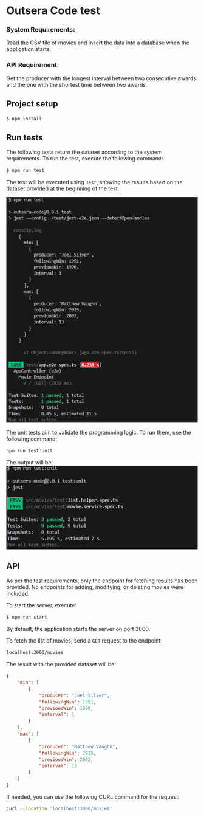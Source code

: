 # Outsera Code test

### System Requirements:
Read the CSV file of movies and insert the data into a database when the application starts.

### API Requirement:
Get the producer with the longest interval between two consecutive awards and the one with the shortest time between two awards.

## Project setup

```bash
$ npm install
```
## Run tests

The following tests return the dataset according to the system requirements.
To run the test, execute the following command:
```bash
$ npm run test
```
The test will be executed using `Jest`, showing the results based on the dataset provided at the beginning of the test.

![Image test](./images/image-test.png)


The unit tests aim to validate the programming logic. To run them, use the following command:
```bash
npm run test:unit
```
The output will be:  
![Image unit test](./images/image-unit-test.png)

## API
As per the test requirements, only the endpoint for fetching results has been provided. No endpoints for adding, modifying, or deleting movies were included.

To start the server, execute:
```bash
$ npm run start
```

By default, the application starts the server on port 3000.

To fetch the list of movies, send a `GET` request to the endpoint:
```bash
localhost:3000/movies
```

The result with the provided dataset will be:
```json
{
    "min": [
        {
            "producer": "Joel Silver",
            "followingWin": 1991,
            "previousWin": 1990,
            "interval": 1
        }
    ],
    "max": [
        {
            "producer": "Matthew Vaughn",
            "followingWin": 2015,
            "previousWin": 2002,
            "interval": 13
        }
    ]
}
```

If needed, you can use the following CURL command for the request:
```bash
curl --location 'localhost:3000/movies'
```
